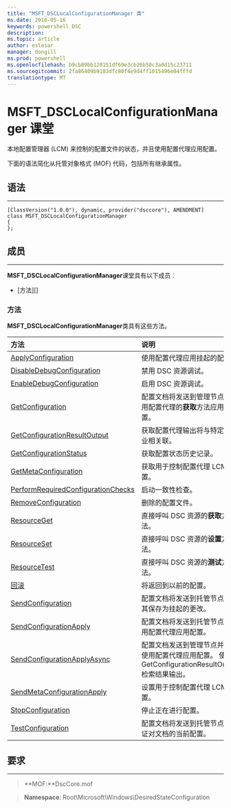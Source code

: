 ```yaml
---
title: "MSFT_DSCLocalConfigurationManager 类"
ms.date: 2016-05-16
keywords: powershell DSC
description: 
ms.topic: article
author: eslesar
manager: dongill
ms.prod: powershell
ms.openlocfilehash: b9cb89bb120151df69e3cb26b50c3a0d15c23711
ms.sourcegitcommit: 2fa86409b9183dfc80f4e9d4ff1015496e04fffd
translationtype: MT
---
```

# MSFT_DSCLocalConfigurationManager 课堂

本地配置管理器 (LCM) 来控制的配置文件的状态，并且使用配置代理应用配置。

下面的语法简化从托管对象格式 (MOF) 代码，包括所有继承属性。

## 语法
------

``` syntax
[ClassVersion("1.0.0"), dynamic, provider("dsccore"), AMENDMENT]
class MSFT_DSCLocalConfigurationManager
{
};
```

## 成员
-------

**MSFT_DSCLocalConfigurationManager**课堂具有以下成员︰

-   [方法][]

### 方法

**MSFT_DSCLocalConfigurationManager**类具有这些方法。

|方法 |说明 |
|:--- |:---|
| [ApplyConfiguration](msft-dsclocalconfigurationmanager-applyconfiguration.md)| 使用配置代理应用挂起的配置。| 
| [DisableDebugConfiguration](msft-dsclocalconfigurationmanager-disabledebugconfiguration.md)| 禁用 DSC 资源调试。| 
| [EnableDebugConfiguration](msft-dsclocalconfigurationmanager-enabledebugconfiguration.md)| 启用 DSC 资源调试。| 
| [GetConfiguration](msft-dsclocalconfigurationmanager-getconfiguration.md)| 配置文档将发送到管理节点并使用配置代理的**获取**方法应用配置。| 
| [GetConfigurationResultOutput](msft-dsclocalconfigurationmanager-getconfigurationresultoutput.md)| 获取配置代理输出将与特定的作业相关联。| 
| [GetConfigurationStatus](msft-dsclocalconfigurationmanager-getconfigurationstatus.md)| 获取配置状态历史记录。| 
| [GetMetaConfiguration](msft-dsclocalconfigurationmanager-getmetaconfiguration.md)| 获取用于控制配置代理 LCM 设置。| 
| [PerformRequiredConfigurationChecks](msft-dsclocalconfigurationmanager-performrequiredconfigurationchecks.md)| 启动一致性检查。| 
| [RemoveConfiguration](msft-dsclocalconfigurationmanager-removeconfiguration.md)| 删除的配置文件。| 
| [ResourceGet](msft-dsclocalconfigurationmanager-resourceget.md)| 直接呼叫 DSC 资源的**获取**方法。| 
| [ResourceSet](msft-dsclocalconfigurationmanager-resourceset.md)| 直接呼叫 DSC 资源的**设置**方法。| 
| [ResourceTest](msft-dsclocalconfigurationmanager-resourcetest.md)| 直接呼叫 DSC 资源的**测试**方法。| 
| [回滚](msft-dsclocalconfigurationmanager-rollback.md)| 将返回到以前的配置。| 
| [SendConfiguration](msft-dsclocalconfigurationmanager-sendconfiguration.md)| 配置文档将发送到托管节点并将其保存为挂起的更改。| 
| [SendConfigurationApply](msft-dsclocalconfigurationmanager-sendconfigurationapply.md)| 配置文档将发送到托管节点并使用配置代理应用配置。| 
| [SendConfigurationApplyAsync](msft-dsclocalconfigurationmanager-sendconfigurationapplyasync.md)| 配置文档发送到管理节点并开始使用配置代理应用配置。 使用 GetConfigurationResultOutput 检索结果输出。| 
| [SendMetaConfigurationApply](msft-dsclocalconfigurationmanager-sendmetaconfigurationapply.md)| 设置用于控制配置代理 LCM 设置。| 
| [StopConfiguration](msft-dsclocalconfigurationmanager-stopconfiguration.md)| 停止正在进行配置。| 
| [TestConfiguration](msft-dsclocalconfigurationmanager-testconfiguration.md)| 配置文档将发送到托管节点并验证对文档的当前配置。| 



 

## 要求
------------
>**MOF:**DscCore.mof

>**Namespace**: Root\Microsoft\Windows\DesiredStateConfiguration



 

 



